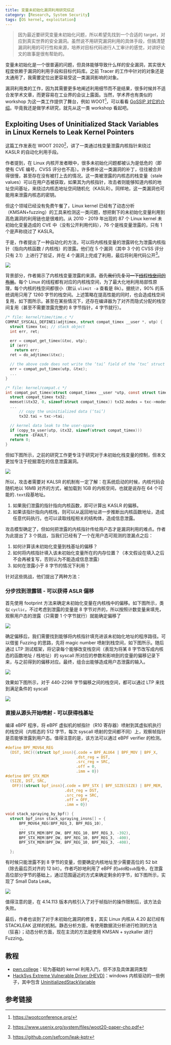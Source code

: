 ```yaml
---
title: 变量未初始化漏洞利用研究综述
category: [Research, System Security]
tags: [OS kernel, exploitation]
---
```


> 因为最近要研究变量未初始化问题，所以希望先找到一个合适的 target，对应到真实世界的安全漏洞。虽然说不用研究漏洞利用的具体手段，但搞清楚漏洞利用的可行性和来源，培养对目标代码进行人工审计的感觉，对讲好论文的故事是很有帮助的。

变量未初始化是一个很普遍的问题，但具体能够导致什么样的安全漏洞，其实很大程度依赖于漏洞的利用手段和目标代码库。之前 Tracer 的工作中针对的对象还是太通用了，我需要定位出更容易受这一类漏洞影响的对象。

漏洞利用类的工作，因为其需要更多地阐述利用细节而不是结果，很多时候并不适合发学术文章，而更容易在工业界的会议上露面。当然，学术界也有类似的 workshop 为这一类工作提供了舞台，例如 WOOT[^woot]，可以看看 [GoSSIP 对它的介绍](https://mp.weixin.qq.com/s/kVbBoPSWm--NhWMcmfmZKQ)。毕竟我还是做学术研究，就先从这一类 workshop 看起吧。

## Exploiting Uses of Uninitialized Stack Variables in Linux Kernels to Leak Kernel Pointers

这篇工作发表在 WOOT 2020[^woot20]，讲了一类通过栈变量泄露内核指针来绕过 KASLR 的自动化利用手段。

作者提到，在 Linux 内核开发者眼中，很多未初始化问题都被认为是低危的（即使有 CVE 编号，CVSS 评分也不高）。许多修补这一类漏洞的补丁，往往被合并得很慢，甚至存在没有被打上去的情况。这一类被泄露的内核态的栈变量（stale values）可以在用户态被获取，如果其为内核指针，攻击者则能够知道内核的地址空间基址，来绕过内核态地址空间随机化（KASLR）。同样地，这一类漏洞也可能用来泄露内核态的密钥。

但这个领域已经没有免费午餐了，Linux kernel 已经有了动态分析（KMSAN+fuzzing）的工具来检测这一类问题，想把剩下的未初始化变量利用到高危漏洞的利用链也是很难的。从 2010 - 2019 年出现的 87 个 Linux kernel 未初始化变量造成的 CVE 中（没有公开利用代码），76 个是栈变量泄露的，只有 1 个是声称绕过了 KASLR。

于是，作者提出了一种自动化的方法，可以将内核栈变量的泄露转化为泄露内核指针（指向内核函数 / 内核栈）的泄露。他们在 5 个漏洞（其中 3 个的 CVSS 评分只有 2.1）上进行了验证，并在 4 个漏洞上完成了利用，最后将利用代码公开[^leak-kptr]。

![](https://s2.loli.net/2023/06/06/zZThvBaARIemYwl.png)

背景部分，作者揭示了内核栈变量泄露的来源。~~首先我们先复习一下[线程栈空间的布局](https://zhuanlan.zhihu.com/p/344350873)~~。每个 Linux 的线程都有对应的内核栈空间，为了最大化地利用局部性原理，每个内核的栈空间都很小（默认 `ulimit -a` 查看是 8k）。据统计，90% 的系统调用只用了 1260 字节的栈空间。上述策略在提高性能的同时，也会造成栈空间复用，如下图所示。甚至在某些情况下，还存在编译器为了对齐而隐式分配的栈空间复用（甚至不需要泄露完整的 8 字节指针，4 字节就行）。

```c
/* file: kernel/time/time.c */
COMPAT_SYSCALL_DEFINE1(adjtimex, struct compat_timex __user *, utp) {
  struct timex txc; // stack object
  int err, ret;

  err = compat_get_timex(&txc, utp);
  if (err)
    return err;
  ret = do_adjtimex(&txc);

  // the above code does not write the ‘tai’ field of the ‘txc’ struct
  err = compat_put_timex(utp, &txc);
  ...
}

/* file: kernel/compat.c */
int compat_put_timex(struct compat_timex __user *utp, const struct timex *txc) {
  struct compat_timex tx32;
  memset(&tx32, 0, sizeof(struct compat_timex)) tx32.modes = txc->modes;
  ...
      // copy the uninitialized data (‘tai’)
      tx32.tai = txc->tai;

  // kernel data leak to the user-space
  if (copy_to_user(utp, &tx32, sizeof(struct compat_timex)))
    return -EFAULT;
  return 0;
}
```

但如下图所示，之前的研究工作更专注于研究对于未初始化栈变量的控制，但本文更加专注于挖掘潜在的信息泄露漏洞。

![](https://s2.loli.net/2023/06/06/Bhdsmt4g3ir6KQC.png)

所以，攻击者需要对 KALSR 的机制有一定了解：在系统启动的时候，内核代码会随机地以 16MB 对齐的方式，被加载到 1GB 的内核空间，也就是说存在 64 个可能的`.text`段基地址。

1. 如果我们泄露的指针指向内核函数，即可计算出 KASLR 的偏移。
2. 如果该指针指向内核栈，则可以从返回地址进一步推断出内核函数地址，造成任意代码执行。也可以读取线程相关的结构体，造成信息泄露。

攻击模型确定了，但如何把泄露的内核指针传给用户态才是漏洞利用的难点。作者为此提出了 3 个挑战，当我们已经有了一个在用户态可观测的泄漏点之后：

1. 如何计算该未初始化变量到栈基址的偏移？
2. 如何将内核指针填入该未初始化变量所在的内存位置？（本文假设在填入之后不会再被复写，否则认为不能造成信息泄露）
3. 如何在泄露小于 8 字节的情况下利用？

针对这些挑战，他们提出了两种方法：

### 分步找到泄露链 - 可以获得 ASLR 偏移

首先使用 footprint 方法来确定未初始化变量在内核栈中的偏移。如下图所示，类似 `cyclic`，不过考虑到泄露的变量是 8 字节对齐的，所以按照计数变量来填充，观察用户态的泄露（只需要 1 个字节就行）就能确定偏移了

![](https://s2.loli.net/2023/06/06/KCz2WBZhuXjaGvd.png)

确定偏移后，我们需要找到能够将内核指针填充进该未初始化地址的程序路径。可以借鉴 Fuzzing 的思路，先将 magic number 喷射到栈空间，如下图所示。随后通过 LTP 测试框架，将记录每个能够改变栈空间（表现为将某 8 字节改写成内核态的函数地址 / 栈地址）的 syscall 所对应的参数和影响到的变量的偏移记录下来，与之前得到的偏移对应。最终，组合出能够造成用户态泄露的输入。

![](https://s2.loli.net/2023/06/06/XPLSGxilksVgbQO.png)

效果如下图所示，对于 440-2298 字节偏移之间的栈空间，都可以通过 LTP 来找到满足条件的 syscall

![](https://s2.loli.net/2023/06/06/TiOzCaWbYDZRKx1.png)

### 直接从源头开始喷射 - 可以获得栈基址

编译 eBPF 程序，将 eBPF 虚拟机的帧指针（R10 寄存器）喷射到其虚拟机执行的栈空间（内核态的 512 字节，每次 syscall 喷射的空间都不同）上，观察帧指针是否能够泄露到用户态。值得注意的是，该方法可以通过 eBPF verifier 的检测。

```c
#define BPF_MOV64_REG                                                          \
  (DST, SRC)((struct bpf_insn){.code = BPF_ALU64 | BPF_MOV | BPF_X,            \
                               .dst_reg = DST,                                 \
                               .src_reg = SRC,                                 \
                               .off = 0,                                       \
                               .imm = 0})
#define BPF_STX_MEM                                                            \
  (SIZE, DST, SRC,                                                             \
   OFF)((struct bpf_insn){.code = BPF_STX | BPF_SIZE(SIZE) | BPF_MEM,          \
                          .dst_reg = DST,                                      \
                          .src_reg = SRC,                                      \
                          .off = OFF,                                          \
                          .imm = 0})

void stack_spraying_by_bpf() {
  struct bpf_insn stack_spraying_insns[] = {
      BPF_MOV64_REG(BPF_REG_3, BPF_REG_10),
      ... 
      BPF_STX_MEM(BPF_DW, BPF_REG_10, BPF_REG_3, -392),
      BPF_STX_MEM(BPF_DW, BPF_REG_10, BPF_REG_3, -400),
      BPF_STX_MEM(BPF_DW, BPF_REG_10, BPF_REG_3, -408),

  };
```

有时候只能泄露不到 8 字节的变量，但要确定内核地址至少需要高位的 52 bit（除去最后页对齐的 12 bit）。作者巧妙地利用了 eBPF 的`add`和`sub`指令，在泄露高位部分字节的基础上，通过范围逼近的方式来确定剩余的字节，如下图所示，实现了 Small Data Leak。

![](https://s2.loli.net/2023/06/06/MWjzvHtil2PySrN.png)

值得注意的是，在 4.14.113 版本内核引入了对于帧指针的操作限制后，该方法会失败。

最后，作者也谈到了对于未初始化漏洞的修复，其实 Linux 内核从 4.20 起已经有 STACKLEAK 这样的机制。静态分析方面，有使用数据流分析进行检测的方法（狂喜）；动态分析方面，现在主流的方法是使用 KMSAN + syzkaller 进行 Fuzzing。

## 教程

- [pwn.college](https://pwn.college/system-security/kernel-security)：较为基础的 kernel 利用入门，但不涉及具体漏洞类型
- [HackSys Extreme Vulnerable Driver (HEVD)](https://github.com/hacksysteam/HackSysExtremeVulnerableDriver)：windows 内核驱动的一些例子，其中包含 [UninitializedStackVariable](https://bbs.kanxue.com/thread-270396.htm)

## 参考链接

[^woot]: https://wootconference.org/
[^woot20]: https://www.usenix.org/system/files/woot20-paper-cho.pdf
[^leak-kptr]: https://github.com/sefcom/leak-kptr